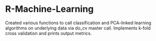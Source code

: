 # R-Machine-Learning
Created various functions to call classification and PCA-linked learning algorithms on underlying data via do_cv master call.  Implements k-fold cross validation and prints output metrics.
